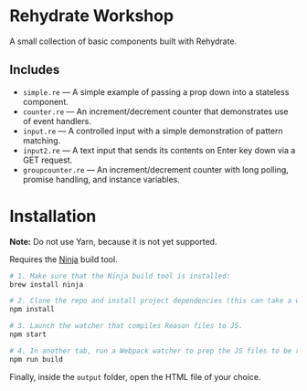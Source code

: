 # Rehydrate Workshop

A small collection of basic components built with Rehydrate.

## Includes

* `simple.re` — A simple example of passing a prop down into a stateless component.
* `counter.re` — An increment/decrement counter that demonstrates use of event handlers.
* `input.re` — A controlled input with a simple demonstration of pattern matching.
* `input2.re` — A text input that sends its contents on Enter key down via a GET request.
* `groupcounter.re` — An increment/decrement counter with long polling, promise handling, and instance variables.

# Installation

**Note:** Do not use Yarn, because it is not yet supported.

Requires the [Ninja](https://ninja-build.org/) build tool.

```bash
# 1. Make sure that the Ninja build tool is installed:
brew install ninja

# 2. Clone the repo and install project dependencies (this can take a while).
npm install

# 3. Launch the watcher that compiles Reason files to JS.
npm start

# 4. In another tab, run a Webpack watcher to prep the JS files to be run in the browser.
npm run build
```

Finally, inside the `output` folder, open the HTML file of your choice.
